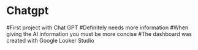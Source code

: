 # Chatgpt
#First project with Chat GPT
#Definitely needs more information
#When giving the AI information you must be more concise
#The dashboard was created with Google Looker Studio

